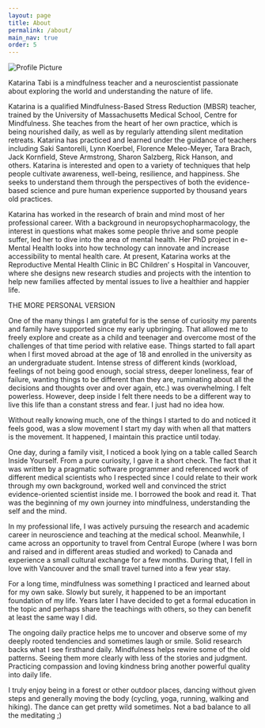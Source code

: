 ```yaml
---
layout: page
title: About
permalink: /about/
main_nav: true
order: 5
---
```


<img src="{{ site.baseurl }}/assets/Website ACD - cut picture.jpg" title="Profile Picture" class="profile">

Katarina Tabi is a mindfulness teacher and a neuroscientist passionate about exploring the world and understanding the nature of life.

Katarina is a qualified Mindfulness-Based Stress Reduction (MBSR) teacher, trained by the University of Massachusetts Medical School, Centre for Mindfulness. She teaches from the heart of her own practice, which is being nourished daily, as well as by regularly attending silent meditation retreats. Katarina has practiced and learned under the guidance of teachers including Saki Santorelli, Lynn Koerbel, Florence Meleo-Meyer, Tara Brach, Jack Kornfield, Steve Armstrong, Sharon Salzberg, Rick Hanson, and others.
Katarina is interested and open to a variety of techniques that help people cultivate awareness, well-being, resilience, and happiness. She seeks to understand them through the perspectives of both the evidence-based science and pure human experience supported by thousand years old practices.
 
Katarina has worked in the research of brain and mind most of her professional career. With a background in neuropsychopharmacology, the interest in questions what makes some people thrive and some people suffer, led her to dive into the area of mental health. Her PhD project in e-Mental Health looks into how technology can innovate and increase accessibility to mental health care. At present, Katarina works at the Reproductive Mental Health Clinic in BC Children’ s Hospital in Vancouver, where she designs new research studies and projects with the intention to help new families affected by mental issues to live a healthier and happier life.



THE MORE PERSONAL VERSION

One of the many things I am grateful for is the sense of curiosity my parents and family have supported since my early upbringing. That allowed me to freely explore and create as a child and teenager and overcome most of the challenges of that time period with relative ease. Things started to fall apart when I first moved abroad at the age of 18 and enrolled in the university as an undergraduate student. Intense stress of different kinds (workload, feelings of not being good enough, social stress, deeper loneliness, fear of failure, wanting things to be different than they are, ruminating about all the decisions and thoughts over and over again, etc.) was overwhelming. I felt powerless. However, deep inside I felt there needs to be a different way to live this life than a constant stress and fear. I just had no idea how.

Without really knowing much, one of the things I started to do and noticed it feels good, was a slow movement I start my day with when all that matters is the movement. It happened, I maintain this practice until today.

One day, during a family visit, I noticed a book lying on a table called Search Inside Yourself. From a pure curiosity, I gave it a short check. The fact that it was written by a pragmatic software programmer and referenced work of different medical scientists who I respected since I could relate to their work through my own background, worked well and convinced the strict evidence-oriented scientist inside me. I borrowed the book and read it. That was the beginning of my own journey into mindfulness, understanding the self and the mind.

In my professional life, I was actively pursuing the research and academic career in neuroscience and teaching at the medical school. Meanwhile, I came across an opportunity to travel from Central Europe (where I was born and raised and in different areas studied and worked) to Canada and experience a small cultural exchange for a few months. During that, I fell in love with Vancouver and the small travel turned into a few year stay.

For a long time, mindfulness was something I practiced and learned about for my own sake. Slowly but surely, it happened to be an important foundation of my life. Years later I have decided to get a formal education in the topic and perhaps share the teachings with others, so they can benefit at least the same way I did.

The ongoing daily practice helps me to uncover and observe some of my deeply rooted tendencies and sometimes laugh or smile. Solid research backs what I see firsthand daily. Mindfulness helps rewire some of the old patterns. Seeing them more clearly with less of the stories and judgment. Practicing compassion and loving kindness bring another powerful quality into daily life.

I truly enjoy being in a forest or other outdoor places, dancing without given steps and generally moving the body (cycling, yoga, running, walking and hiking). The dance can get pretty wild sometimes. Not a bad balance to all the meditating ;)
